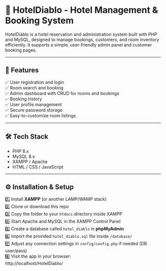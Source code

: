 # 🏨 HotelDiablo - Hotel Management & Booking System

HotelDiablo is a hotel reservation and administration system built with PHP and MySQL, designed to manage bookings, customers, and room inventory efficiently. It supports a simple, user-friendly admin panel and customer booking pages.

---

## 🚀 Features

✅ User registration and login  
✅ Room search and booking  
✅ Admin dashboard with CRUD for rooms and bookings  
✅ Booking history  
✅ User profile management  
✅ Secure password storage  
✅ Easy-to-customize room listings  

---

## 🛠️ Tech Stack

- PHP 8.x  
- MySQL 8.x  
- XAMPP / Apache  
- HTML / CSS / JavaScript  

---


## ⚙️ Installation & Setup

1️⃣ Install **XAMPP** (or another LAMP/WAMP stack)  
2️⃣ Clone or download this repo  
3️⃣ Copy the folder to your `htdocs` directory inside XAMPP  
4️⃣ Start Apache and MySQL in the XAMPP Control Panel  
5️⃣ Create a database called `hotel_diablo` in **phpMyAdmin**  
6️⃣ Import the provided `hotel_diablo.sql` file inside `/database/`  
7️⃣ Adjust any connection settings in `config/config.php` if needed (DB user/pass)  
8️⃣ Visit the app in your browser:  
http://localhost/HotelDiablo/

